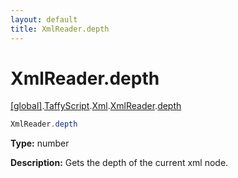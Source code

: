 ```yaml
---
layout: default
title: XmlReader.depth
---
```


# XmlReader.depth

[\[global\]]({{site.baseurl}}/docs/).[TaffyScript]({{site.baseurl}}/docs/TaffyScript/).[Xml]({{site.baseurl}}/docs/TaffyScript/Xml/).[XmlReader]({{site.baseurl}}/docs/TaffyScript/Xml/XmlReader/).[depth]({{site.baseurl}}/docs/TaffyScript/Xml/XmlReader/depth/)

```cs
XmlReader.depth
```

**Type:** number

**Description:** Gets the depth of the current xml node.
